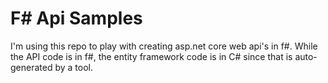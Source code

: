 # F# Api Samples

I'm using this repo to play with creating asp.net core web api's in f#.  While the API code is in f#, the entity framework code is in C# since that is auto-generated by a tool.
